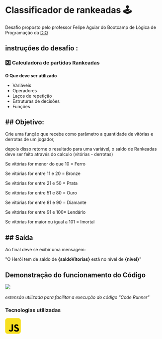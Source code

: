 # Classificador de rankeadas 🕹️
Desafio proposto pelo professor Felipe Aguiar do Bootcamp de Lógica de Programação da [DIO](https://www.dio.me)

## instruções do desafio :

### 2️⃣ Calculadora de partidas Rankeadas

**O Que deve ser utilizado**

- Variáveis
- Operadores
- Laços de repetição
- Estruturas de decisões
- Funções

## **## Objetivo:**

Crie uma função que recebe como parâmetro a quantidade de vitórias e derrotas de um jogador,

depois disso retorne o resultado para uma variável, o saldo de Rankeadas deve ser feito através do calculo (vitórias - derrotas)

Se vitórias for menor do que 10 = Ferro

Se vitórias for entre 11 e 20 = Bronze

Se vitórias for entre 21 e 50 = Prata

Se vitórias for entre 51 e 80 = Ouro

Se vitórias for entre 81 e 90 = Diamante

Se vitórias for entre 91 e 100= Lendário

Se vitórias for maior ou igual a 101 = Imortal

## **## Saída**

Ao final deve se exibir uma mensagem:

"O Herói tem de saldo de **{saldoVitorias}** está no nível de **{nivel}**"

## Demonstração do funcionamento do Código

<img src="./assets/demoOdCode.gif">

_extensão utilizada para facilitar a execução do código "Code Runner"_

### Tecnologias utilizadas 
 <img src="./assets/javascript_icon_130900.png" style="width: 50px">
